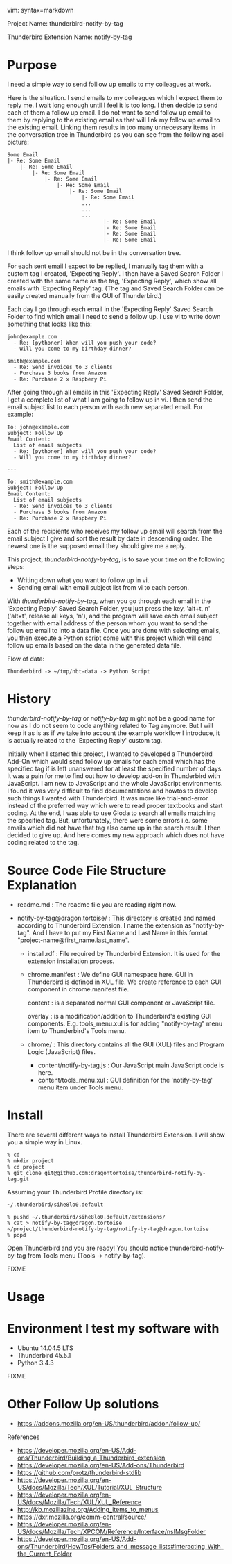 vim: syntax=markdown

Project Name: thunderbird-notify-by-tag

Thunderbird Extension Name: notify-by-tag

# Purpose

I need a simple way to send folllow up emails to my colleagues at work.

Here is the situation.  I send emails to my colleagues which I expect
them to reply me.  I wait long enough until I feel it is too long.
I then decide to send each of them a follow up email.  I do not want to
send follow up email to them by replying to the existing email as that
will link my follow up email to the existing email.  Linking them
results in too many unnecessary items in the conversation tree in
Thunderbird as you can see from the following ascii picture:

~~~
Some Email
|- Re: Some Email
    |- Re: Some Email
        |- Re: Some Email
            |- Re: Some Email
                |- Re: Some Email
                    |- Re: Some Email
                        |- Re: Some Email
                        ...
                        ...
                        ...
                               |- Re: Some Email
                               |- Re: Some Email
                               |- Re: Some Email
                               |- Re: Some Email
~~~

I think follow up email should not be in the conversation tree.

For each sent email I expect to be replied, I manually tag them with a
custom tag I created, 'Expecting Reply'.  I then have a Saved Search
Folder I created with the same name as the tag, 'Expecting Reply', which
show all emails with 'Expecting Reply' tag.  (The tag and Saved Search
Folder can be easily created manually from the GUI of Thunderbird.)

Each day I go through each email in the 'Expecting Reply' Saved Search
Folder to find which email I need to send a follow up.  I use vi to
write down something that looks like this:

~~~  
john@example.com
  - Re: [pythoner] When will you push your code?
  - Will you come to my birthday dinner?

smith@example.com
  - Re: Send invoices to 3 clients
  - Purchase 3 books from Amazon
  - Re: Purchase 2 x Raspbery Pi
~~~

After going through all emails in this 'Expecting Reply' Saved Search
Folder, I get a complete list of what I am going to follow up in vi.  I
then send the email subject list to each person with each new separated
email.  For example:

~~~
To: john@example.com
Subject: Follow Up
Email Content:
  List of email subjects
  - Re: [pythoner] When will you push your code?
  - Will you come to my birthday dinner?

---

To: smith@example.com
Subject: Follow Up
Email Content:
  List of email subjects
  - Re: Send invoices to 3 clients
  - Purchase 3 books from Amazon
  - Re: Purchase 2 x Raspbery Pi
~~~

Each of the recipients who receives my follow up email will search from
the email subject I give and sort the result by date in descending
order.  The newest one is the supposed email they should give me a
reply.

This project, *thunderbird-notify-by-tag*, is to save your time on the
following steps:

- Writing down what you want to follow up in vi.
- Sending email with email subject list from vi to each person.

With *thunderbird-notify-by-tag*, when you go through each email in the
'Expecting Reply' Saved Search Folder, you just press the key,
'alt+t, n' ('alt+t', release all keys, 'n'), and the program will save
each email subject together with email address of the person whom you
want to send the follow up email to into a data file.  Once you are done
with selecting emails, you then execute a Python script come with this
project which will send follow up emails based on the data in the
generated data file.

Flow of data:

~~~
Thunderbird -> ~/tmp/nbt-data -> Python Script
~~~

# History

*thunderbird-notify-by-tag* or *notify-by-tag* might not be a good name
for now as I do not seem to code anything related to Tag anymore.  But
I will keep it as is as if we take into account the example workflow
I introduce, it is actually related to the 'Expecting Reply' custom tag.

Initially when I started this project, I wanted to developed a
Thunderbird Add-On which would send follow up emails for each email which
has the specifiec tag if is left unanswered for at least the specified
number of days.  It was a pain for me to find out how to develop add-on
in Thunderbird with JavaScript.  I am new to JavaScript and the whole
JavaScript environments.  I found it was very difficult to find
documentations and howtos to develop such things I wanted with
Thunderbird.  It was more like trial-and-error instead of the preferred
way which were to read proper textbooks and start coding.  At the end, I
was able to use Gloda to search all emails matchiing the specified tag.
But, unfortunately, there were some errors i.e. some emails which did
not have that tag also came up in the search result.  I then decided to
give up.  And here comes my new approach which does not have coding
related to the tag.

# Source Code File Structure Explanation

- readme.md : The readme file you are reading right now.

- notify-by-tag\@dragon.tortoise/ : This directory is created and named
  according to Thunderbird Extension.  I name the extension as
  "notify-by-tag".  And I have to put my First Name and Last Name in
  this format "project-name@first\_name.last\_name".

  - install.rdf : File required by Thunderbird Extension.  It is used
    for the extension installation process.

  - chrome.manifest : We define GUI namespace here.  GUI in Thunderbird
    is defined in XUL file.  We create reference to each GUI component
    in chrome.manifest file.

    content : is a separated normal GUI component or JavaScript file.

    overlay : is a modification/addition to Thunderbird's existing GUI
      components.  E.g. tools_menu.xul is for adding "notify-by-tag"
      menu item to Thunderbird's Tools menu.

  - chrome/ : This directory contains all the GUI (XUL) files and
    Program Logic (JavaScript) files.

    - content/notify-by-tag.js : Our JavaScript main JavaScript code is
      here.
    - content/tools\_menu.xul : GUI definition for the 'notify-by-tag'
      menu item under Tools menu.

# Install

There are several different ways to install Thunderbird Extension.
I will show you a simple way in Linux.

~~~
% cd
% mkdir project
% cd project
% git clone git@github.com:dragontortoise/thunderbird-notify-by-tag.git
~~~

Assuming your Thunderbird Profile directory is:

  `~/.thunderbird/sihe8lo0.default`

~~~
% pushd ~/.thunderbird/sihe8lo0.default/extensions/
% cat > notify-by-tag@dragon.tortoise
~/project/thunderbird-notify-by-tag/notify-by-tag@dragon.tortoise
% popd
~~~

Open Thunderbird and you are ready!  You should notice
thunderbird-notify-by-tag from Tools menu (Tools -> notify-by-tag).

FIXME

# Usage

# Environment I test my software with

- Ubuntu 14.04.5 LTS
- Thunderbird 45.5.1
- Python 3.4.3

FIXME

# Other Follow Up solutions

- https://addons.mozilla.org/en-US/thunderbird/addon/follow-up/

References

- https://developer.mozilla.org/en-US/Add-ons/Thunderbird/Building_a_Thunderbird_extension
- https://developer.mozilla.org/en-US/Add-ons/Thunderbird
- https://github.com/protz/thunderbird-stdlib
- https://developer.mozilla.org/en-US/docs/Mozilla/Tech/XUL/Tutorial/XUL_Structure
- https://developer.mozilla.org/en-US/docs/Mozilla/Tech/XUL/XUL_Reference
- http://kb.mozillazine.org/Adding_items_to_menus
- https://dxr.mozilla.org/comm-central/source/
- https://developer.mozilla.org/en-US/docs/Mozilla/Tech/XPCOM/Reference/Interface/nsIMsgFolder
- https://developer.mozilla.org/en-US/Add-ons/Thunderbird/HowTos/Folders_and_message_lists#Interacting_With_the_Current_Folder
